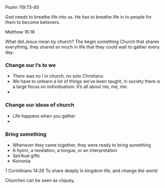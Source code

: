 Psalm 119:73-80

God needs to breathe life into us. He has to breathe life in to people for them to become believers.

Matthew 16:18

What did Jesus mean by church?
The begin something
Church that shares everything, they shared so much in life that they could wait to gather every day.

### Change our I’s to we
- There was no I in church, no solo Christians
- We have to unlearn a lot of things we’ve been taught, in society there is a large focus on individualism. It’s all about me, me, me.
- 

### Change our ideas of church
- Life happens when you gather
- 

### Bring something
- Whenever they came together, they were ready to bring something
- A hymn, a revelation, a tongue, or an interpretation
- Spiritual gifts
- Koinonia

1 Corinthians 14:26
 To share deeply in kingdom life, and change the world

Churches can be seen as cliquey, 
